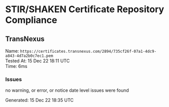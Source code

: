 # STIR/SHAKEN Certificate Repository Compliance

## TransNexus

Name: `https://certificates.transnexus.com/2894/735cf26f-07a1-4dc9-a843-4d7a2b0c7ec1.pem`\
Tested At: 15 Dec 22 18:11 UTC\
Time: 6ms

### Issues

no warning, or error, or notice date level issues were found

Generated: 15 Dec 22 18:35 UTC